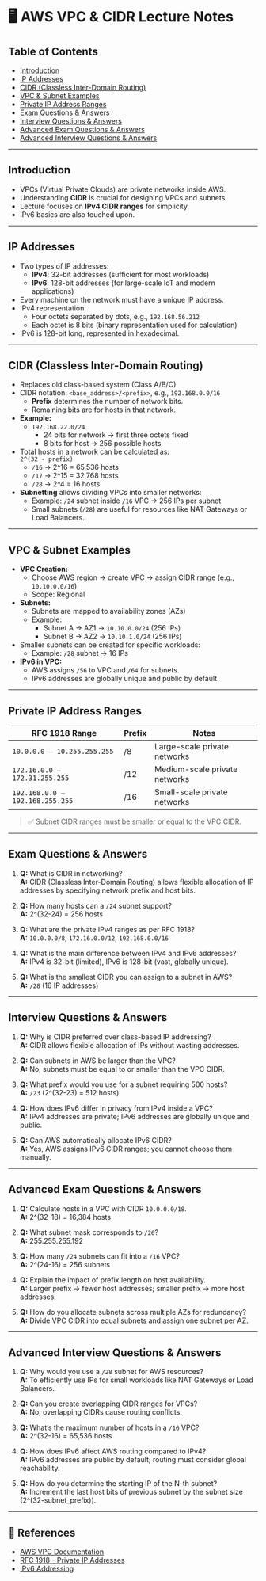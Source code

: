 # 🖥️ AWS VPC & CIDR Lecture Notes

## Table of Contents
- [Introduction](#introduction)
- [IP Addresses](#ip-addresses)
- [CIDR (Classless Inter-Domain Routing)](#cidr-classless-inter-domain-routing)
- [VPC & Subnet Examples](#vpc--subnet-examples)
- [Private IP Address Ranges](#private-ip-address-ranges)
- [Exam Questions & Answers](#exam-questions--answers)
- [Interview Questions & Answers](#interview-questions--answers)
- [Advanced Exam Questions & Answers](#advanced-exam-questions--answers)
- [Advanced Interview Questions & Answers](#advanced-interview-questions--answers)

---

## Introduction
- VPCs (Virtual Private Clouds) are private networks inside AWS.
- Understanding **CIDR** is crucial for designing VPCs and subnets.
- Lecture focuses on **IPv4 CIDR ranges** for simplicity.
- IPv6 basics are also touched upon.

---

## IP Addresses
- Two types of IP addresses:
  - **IPv4**: 32-bit addresses (sufficient for most workloads)
  - **IPv6**: 128-bit addresses (for large-scale IoT and modern applications)
- Every machine on the network must have a unique IP address.
- IPv4 representation:
  - Four octets separated by dots, e.g., `192.168.56.212`
  - Each octet is 8 bits (binary representation used for calculation)
- IPv6 is 128-bit long, represented in hexadecimal.

---

## CIDR (Classless Inter-Domain Routing)
- Replaces old class-based system (Class A/B/C)
- CIDR notation: `<base_address>/<prefix>`, e.g., `192.168.0.0/16`
  - **Prefix** determines the number of network bits.
  - Remaining bits are for hosts in that network.
- **Example:**
  - `192.168.22.0/24`
    - 24 bits for network → first three octets fixed
    - 8 bits for host → 256 possible hosts
- Total hosts in a network can be calculated as:  
  `2^(32 - prefix)`  
  - `/16` → 2^16 = 65,536 hosts
  - `/17` → 2^15 = 32,768 hosts
  - `/28` → 2^4 = 16 hosts
- **Subnetting** allows dividing VPCs into smaller networks:
  - Example: `/24` subnet inside `/16` VPC → 256 IPs per subnet
  - Small subnets (`/28`) are useful for resources like NAT Gateways or Load Balancers.

---

## VPC & Subnet Examples
- **VPC Creation:**
  - Choose AWS region → create VPC → assign CIDR range (e.g., `10.10.0.0/16`)
  - Scope: Regional
- **Subnets:**
  - Subnets are mapped to availability zones (AZs)
  - Example:
    - Subnet A → AZ1 → `10.10.0.0/24` (256 IPs)
    - Subnet B → AZ2 → `10.10.1.0/24` (256 IPs)
- Smaller subnets can be created for specific workloads:
  - Example: `/28` subnet → 16 IPs
- **IPv6 in VPC:**
  - AWS assigns `/56` to VPC and `/64` for subnets.
  - IPv6 addresses are globally unique and public by default.

---

## Private IP Address Ranges

| RFC 1918 Range | Prefix | Notes |
|----------------|--------|-------|
| `10.0.0.0 – 10.255.255.255` | /8 | Large-scale private networks |
| `172.16.0.0 – 172.31.255.255` | /12 | Medium-scale private networks |
| `192.168.0.0 – 192.168.255.255` | /16 | Small-scale private networks |

> ✅ Subnet CIDR ranges must be smaller or equal to the VPC CIDR.

---

## Exam Questions & Answers

1. **Q:** What is CIDR in networking?  
   **A:** CIDR (Classless Inter-Domain Routing) allows flexible allocation of IP addresses by specifying network prefix and host bits.

2. **Q:** How many hosts can a `/24` subnet support?  
   **A:** 2^(32-24) = 256 hosts

3. **Q:** What are the private IPv4 ranges as per RFC 1918?  
   **A:** `10.0.0.0/8`, `172.16.0.0/12`, `192.168.0.0/16`

4. **Q:** What is the main difference between IPv4 and IPv6 addresses?  
   **A:** IPv4 is 32-bit (limited), IPv6 is 128-bit (vast, globally unique).

5. **Q:** What is the smallest CIDR you can assign to a subnet in AWS?  
   **A:** `/28` (16 IP addresses)

---

## Interview Questions & Answers

1. **Q:** Why is CIDR preferred over class-based IP addressing?  
   **A:** CIDR allows flexible allocation of IPs without wasting addresses.

2. **Q:** Can subnets in AWS be larger than the VPC?  
   **A:** No, subnets must be equal to or smaller than the VPC CIDR.

3. **Q:** What prefix would you use for a subnet requiring 500 hosts?  
   **A:** `/23` (2^(32-23) = 512 hosts)

4. **Q:** How does IPv6 differ in privacy from IPv4 inside a VPC?  
   **A:** IPv4 addresses are private; IPv6 addresses are globally unique and public.

5. **Q:** Can AWS automatically allocate IPv6 CIDR?  
   **A:** Yes, AWS assigns IPv6 CIDR ranges; you cannot choose them manually.

---

## Advanced Exam Questions & Answers

1. **Q:** Calculate hosts in a VPC with CIDR `10.0.0.0/18`.  
   **A:** 2^(32-18) = 16,384 hosts

2. **Q:** What subnet mask corresponds to `/26`?  
   **A:** 255.255.255.192

3. **Q:** How many `/24` subnets can fit into a `/16` VPC?  
   **A:** 2^(24-16) = 256 subnets

4. **Q:** Explain the impact of prefix length on host availability.  
   **A:** Larger prefix → fewer host addresses; smaller prefix → more host addresses.

5. **Q:** How do you allocate subnets across multiple AZs for redundancy?  
   **A:** Divide VPC CIDR into equal subnets and assign one subnet per AZ.

---

## Advanced Interview Questions & Answers

1. **Q:** Why would you use a `/28` subnet for AWS resources?  
   **A:** To efficiently use IPs for small workloads like NAT Gateways or Load Balancers.

2. **Q:** Can you create overlapping CIDR ranges for VPCs?  
   **A:** No, overlapping CIDRs cause routing conflicts.

3. **Q:** What’s the maximum number of hosts in a `/16` VPC?  
   **A:** 2^(32-16) = 65,536 hosts

4. **Q:** How does IPv6 affect AWS routing compared to IPv4?  
   **A:** IPv6 addresses are public by default; routing must consider global reachability.

5. **Q:** How do you determine the starting IP of the N-th subnet?  
   **A:** Increment the last host bits of previous subnet by the subnet size (2^(32-subnet_prefix)).

---

## 🔗 References
- [AWS VPC Documentation](https://docs.aws.amazon.com/vpc/latest/userguide/what-is-amazon-vpc.html)
- [RFC 1918 - Private IP Addresses](https://tools.ietf.org/html/rfc1918)
- [IPv6 Addressing](https://www.ietf.org/rfc/rfc4291.txt)
